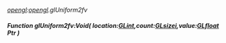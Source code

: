 _[opengl](../../modules/opengl/opengl-module.md):[opengl](../../modules/opengl/opengl-module.md).glUniform2fv_
##### Function glUniform2fv:Void( location:[GLint](../../modules/opengl/opengl-glint.md),count:[GLsizei](../../modules/opengl/opengl-glsizei.md),value:[GLfloat](../../modules/opengl/opengl-glfloat.md) Ptr )
